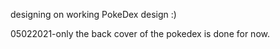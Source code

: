 designing on working PokeDex design :)

05022021-only the back cover of the pokedex is done for now.
